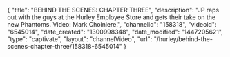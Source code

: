 {
    "title": "BEHIND THE SCENES: CHAPTER THREE",
    "description": "JP raps out with the guys at the Hurley Employee Store and gets their take on the new Phantoms. Video: Mark Choiniere.",
    "channelid": "158318",
    "videoid": "6545014",
    "date_created": "1300998348",
    "date_modified": "1447205621",
    "type": "captivate",
    "layout": "channelVideo",
    "url": "\/hurley\/behind-the-scenes-chapter-three\/158318-6545014"
}
